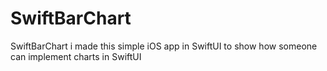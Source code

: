 # SwiftBarChart
SwiftBarChart i made this simple iOS app in SwiftUI to show how someone can implement charts in SwiftUI
